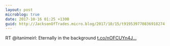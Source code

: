 ```yaml
---
layout: post
microblog: true
date: 2017-10-16 01:25 +1300
guid: http://JacksonOfTrades.micro.blog/2017/10/15/t919539770836918274.html
---
```

RT @itanimeirl: Eternally in the background [t.co/nOFCUYn4J...](https://t.co/nOFCUYn4J2)
